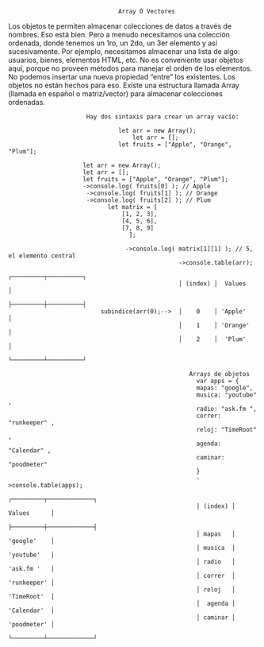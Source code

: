                                    Array Ó Vectores

Los objetos te permiten almacenar colecciones de datos a través de nombres. Eso está bien.
Pero a menudo necesitamos una colección ordenada, donde tenemos un 1ro, un 2do, un 3er elemento y así sucesivamente. 
Por ejemplo, necesitamos almacenar una lista de algo: usuarios, bienes, elementos HTML, etc.
No es conveniente usar objetos aquí, porque no proveen métodos para manejar el orden de los elementos. 
No podemos insertar una nueva propiedad “entre” los existentes. Los objetos no están hechos para eso.
Existe una estructura llamada Array (llamada en español  o matriz/vector) para almacenar colecciones ordenadas.

                          Hay dos sintaxis para crear un array vacío:

                                   let arr = new Array();
                                       let arr = [];
                                   let fruits = ["Apple", "Orange", "Plum"];

                         let arr = new Array(); 
                         let arr = []; 
                         let fruits = ["Apple", "Orange", "Plum"];
                         ->console.log( fruits[0] ); // Apple
                          ->console.log( fruits[1] ); // Orange
                          ->console.log( fruits[2] ); // Plum
                                let matrix = [
                                    [1, 2, 3],
                                    [4, 5, 6],
                                    [7, 8, 9]
                                      ];

                                     ->console.log( matrix[1][1] ); // 5, el elemento central
                                                    ->console.table(arr);
                                                    ┌─────────┬──────────┐ 
                                                    │ (index) │  Values  │ 
                                                    ├─────────┼──────────┤ 
                              subindice(arr(0);-->  │    0    │ 'Apple'  │ 
                                                    │    1    │ 'Orange' │ 
                                                    │    2    │  'Plum'  │ 
                                                    └─────────┴──────────┘ 

                                                       Arrays de objetos
                                                         var apps = {
                                                         mapas: "google",
                                                         musica: "youtube" ,
                                                         radio: "ask.fm ",
                                                         correr: "runkeeper" ,
                                                         reloj: "TimeRoot" ,
                                                         agenda: "Calendar" ,
                                                         caminar: "poodmeter"
                                                         }      
                                                         ->console.table(apps);
                                                         ┌─────────┬─────────────┐  
                                                         │ (index) │ Values      │  
                                                         ├─────────┼─────────────┤  
                                                         │ mapas   │ 'google'    │  
                                                         │ musica  │ 'youtube'   │  
                                                         │ radio   │ 'ask.fm '   │  
                                                         │ correr  │ 'runkeeper' │  
                                                         │ reloj   │ 'TimeRoot'  │  
                                                         │  agenda │ 'Calendar'  │  
                                                         │ caminar │ 'poodmeter' │  
                                                         └─────────┴─────────────┘ 
                                                                    
                                                    

